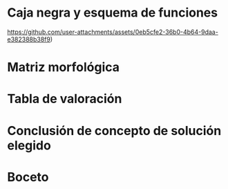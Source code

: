 # Caja negra y esquema de funciones
https://github.com/user-attachments/assets/0eb5cfe2-36b0-4b64-9daa-e382388b38f9)

# Matriz morfológica
# Tabla de valoración 
# Conclusión de concepto de solución elegido
# Boceto


